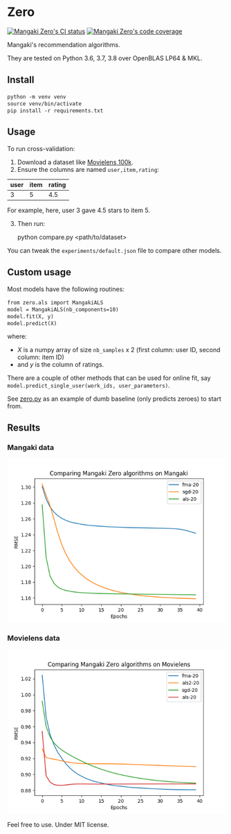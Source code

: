 # Zero

[![Mangaki Zero's CI status](https://github.com/mangaki/zero/workflows/CI/badge.svg)](https://mangaki/zero/actions)
[![Mangaki Zero's code coverage](https://codecov.io/gh/mangaki/zero/branch/master/graph/badge.svg)](https://codecov.io/gh/mangaki/zero)

Mangaki's recommendation algorithms.

They are tested on Python 3.6, 3.7, 3.8 over OpenBLAS LP64 & MKL.

## Install

    python -m venv venv
	source venv/bin/activate
	pip install -r requirements.txt

## Usage

To run cross-validation:

1. Download a dataset like [Movielens 100k](http://files.grouplens.org/datasets/movielens/ml-latest-small.zip).
2. Ensure the columns are named `user,item,rating`:

user | item | rating
--- | --- | ---
3 | 5 | 4.5

For example, here, user 3 gave 4.5 stars to item 5.

3. Then run:

    python compare.py <path/to/dataset>

You can tweak the `experiments/default.json` file to compare other models.

## Custom usage

Most models have the following routines:

    from zero.als import MangakiALS
    model = MangakiALS(nb_components=10)
    model.fit(X, y)
    model.predict(X)

where:

- *X* is a numpy array of size `nb_samples` x 2
(first column: user ID, second column: item ID)
- and *y* is the column of ratings.

There are a couple of other methods that can be used for online fit, say `model.predict_single_user(work_ids, user_parameters)`.

See [zero.py](zero/zero.py) as an example of dumb baseline (only predicts zeroes) to start from.

## Results

### Mangaki data

![Comparing on Mangaki](results/mangaki.png)

### Movielens data

![Comparing on Movielens](results/movielens.png)

Feel free to use. Under MIT license.
